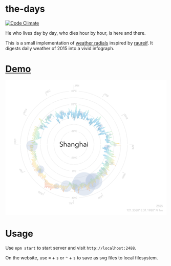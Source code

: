 # the-days
[![Code Climate](https://codeclimate.com/github/JLHwung/the-days/badges/gpa.svg)](https://codeclimate.com/github/JLHwung/the-days)

He who lives day by day,  who dies hour by hour, is here and there.

This is a small implementation of [weather radials](http://weather-radials.com/) inspired by [raureif](http://raureif.net/en/). 
It digests daily weather of 2015 into a vivid infograph.

# [Demo](https://days.ml/?city=上海&year=2016)
![It should look like this](example.png)

# Usage
Use `npm start` to start server and visit `http://localhost:2488`.

On the website, use `⌘` + `s` or `⌃` + `s` to save as svg files to local filesystem.
